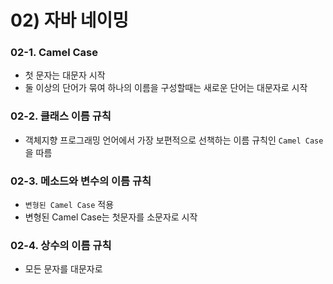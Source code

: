 # 02) 자바 네이밍
### 02-1. Camel Case
+ 첫 문자는 대문자 시작  
+ 둘 이상의 단어가 묶여 하나의 이름을 구성할때는 새로운 단어는 대문자로 시작

### 02-2. 클래스 이름 규칙
+ 객체지향 프로그래밍 언어에서 가장 보편적으로 선책하는 이름 규칙인 ```Camel Case``` 을 따름

### 02-3. 메소드와 변수의 이름 규칙
+ ```변형된 Camel Case``` 적용 
+ 변형된 Camel Case는 첫문자를 소문자로 시작

### 02-4. 상수의 이름 규칙
+ 모든 문자를 대문자로 
